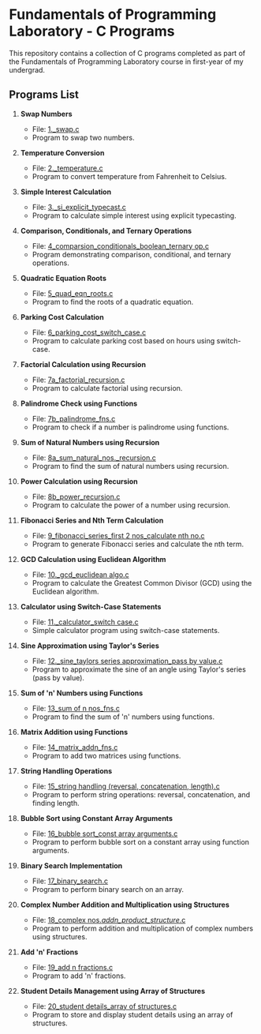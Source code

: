 # Fundamentals of Programming Laboratory - C Programs

This repository contains a collection of C programs completed as part of the Fundamentals of Programming Laboratory course in first-year of my undergrad.

## Programs List

1. **Swap Numbers**
   - File: [1._swap.c](1._swap.c)
   - Program to swap two numbers.

2. **Temperature Conversion**
   - File: [2._temperature.c](2._temperature.c)
   - Program to convert temperature from Fahrenheit to Celsius.

3. **Simple Interest Calculation**
   - File: [3._si_explicit_typecast.c](3._si_explicit_typecast.c)
   - Program to calculate simple interest using explicit typecasting.

4. **Comparison, Conditionals, and Ternary Operations**
   - File: [4_comparsion_conditionals_boolean_ternary op.c](4_comparsion_conditionals_boolean_ternary%20op.c)
   - Program demonstrating comparison, conditional, and ternary operations.

5. **Quadratic Equation Roots**
   - File: [5_quad_eqn_roots.c](5_quad_eqn_roots.c)
   - Program to find the roots of a quadratic equation.

6. **Parking Cost Calculation**
   - File: [6_parking_cost_switch_case.c](6_parking_cost_switch_case.c)
   - Program to calculate parking cost based on hours using switch-case.

7. **Factorial Calculation using Recursion**
   - File: [7a_factorial_recursion.c](7a_factorial_recursion.c)
   - Program to calculate factorial using recursion.

8. **Palindrome Check using Functions**
   - File: [7b_palindrome_fns.c](7b_palindrome_fns.c)
   - Program to check if a number is palindrome using functions.

9. **Sum of Natural Numbers using Recursion**
   - File: [8a_sum_natural_nos._recursion.c](8a_sum_natural_nos._recursion.c)
   - Program to find the sum of natural numbers using recursion.

10. **Power Calculation using Recursion**
    - File: [8b_power_recursion.c](8b_power_recursion.c)
    - Program to calculate the power of a number using recursion.

11. **Fibonacci Series and Nth Term Calculation**
    - File: [9_fibonacci_series_first 2 nos_calculate nth no.c](9_fibonacci_series_first%202%20nos_calculate%20nth%20no.c)
    - Program to generate Fibonacci series and calculate the nth term.

12. **GCD Calculation using Euclidean Algorithm**
    - File: [10._gcd_euclidean algo.c](10._gcd_euclidean%20algo.c)
    - Program to calculate the Greatest Common Divisor (GCD) using the Euclidean algorithm.

13. **Calculator using Switch-Case Statements**
    - File: [11._calculator_switch case.c](11._calculator_switch%20case.c)
    - Simple calculator program using switch-case statements.

14. **Sine Approximation using Taylor's Series**
    - File: [12._sine_taylors series approximation_pass by value.c](12._sine_taylors%20series%20approximation_pass%20by%20value.c)
    - Program to approximate the sine of an angle using Taylor's series (pass by value).

15. **Sum of 'n' Numbers using Functions**
    - File: [13_sum of n nos_fns.c](13_sum%20of%20n%20nos_fns.c)
    - Program to find the sum of 'n' numbers using functions.

16. **Matrix Addition using Functions**
    - File: [14_matrix_addn_fns.c](14_matrix_addn_fns.c)
    - Program to add two matrices using functions.

17. **String Handling Operations**
    - File: [15_string handling (reversal, concatenation, length).c](15_string%20handling%20(reversal,%20concatenation,%20length).c)
    - Program to perform string operations: reversal, concatenation, and finding length.

18. **Bubble Sort using Constant Array Arguments**
    - File: [16_bubble sort_const array arguments.c](16_bubble%20sort_const%20array%20arguments.c)
    - Program to perform bubble sort on a constant array using function arguments.

19. **Binary Search Implementation**
    - File: [17_binary_search.c](17_binary_search.c)
    - Program to perform binary search on an array.

20. **Complex Number Addition and Multiplication using Structures**
    - File: [18_complex nos._addn_product_structure_.c](18_complex%20nos._addn_product_structure_.c)
    - Program to perform addition and multiplication of complex numbers using structures.

21. **Add 'n' Fractions**
    - File: [19_add n fractions.c](19_add%20n%20fractions.c)
    - Program to add 'n' fractions.

22. **Student Details Management using Array of Structures**
    - File: [20_student details_array of structures.c](20_student%20details_array%20of%20structures.c)
    - Program to store and display student details using an array of structures.


